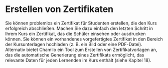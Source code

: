 # Erstellen von Zertifikaten

Sie können problemlos ein Zertifikat für Studenten erstellen, die den Kurs erfolgreich abschließen. Machen Sie dazu einfach den letzten Schritt in Ihrem Kurs ein Zertifikat, das die Schüler einsehen oder ausdrucken können. Sie können ein vorhandenes vorgefertigtes Zertifikat in den Bereich der Kursunterlagen hochladen \(z. B. ein Bild oder eine PDF-Datei\). Alternativ bietet Chamilo ein Tool zum Erstellen von Zertifikatvorlagen an, das die automatische Generierung eines Zertifikats ermöglicht, das relevante Daten für jeden Lernenden im Kurs enthält \(siehe Kapitel 18\).